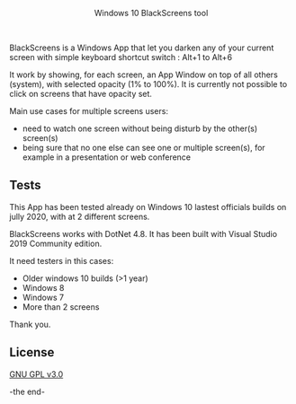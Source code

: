 <p align="center">Windows 10 BlackScreens tool</p>
<br/>

BlackScreens is a Windows App that let you darken any of your current screen with simple keyboard shortcut switch : Alt+1 to Alt+6

It work by showing, for each screen, an App Window on top of all others (system), with selected opacity (1% to 100%). It is currently not possible to click on screens that have opacity set.

Main use cases for multiple screens users:
- need to watch one screen without being disturb by the other(s) screen(s)
- being sure that no one else can see one or multiple screen(s), for example in a presentation or web conference


## Tests

This App has been tested already on Windows 10 lastest officials builds on jully 2020, with at 2 different screens.

BlackScreens works with DotNet 4.8. It has been built with Visual Studio 2019 Community edition.

It need testers in this cases:
- Older windows 10 builds (>1 year)
- Windows 8
- Windows 7
- More than 2 screens

Thank you.

## License

[GNU GPL v3.0](https://github.com/BlueBird67/BlackScreens/blob/master/LICENSE)

-the end-
